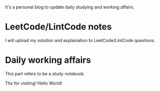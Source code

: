 It's a personal blog to update daily studying and working affairs.

# LeetCode/LintCode notes
I will upload my solution and explaination to LeetCode/LintCode questions.

# Daily working affairs
This part refers to be a study notebook.

Thx for visiting!
Hello World!
